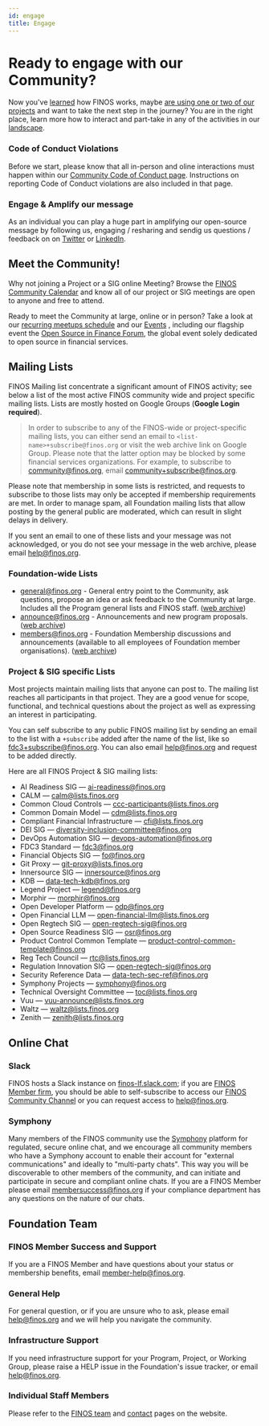```yaml
---
id: engage
title: Engage
---
```

# Ready to engage with our Community?
Now you've [learned](https://community.finos.org/docs/journey/learn) how FINOS works, maybe [are using one or two of our projects](https://community.finos.org/docs/journey/consume) and want to take the next step in the journey? You are in the right place, learn more how to interact and part-take in any of the activities in our [landscape](https://landscape.finos.org).

### Code of Conduct Violations
Before we start, please know that all in-person and oline interactions must happen within our [Community Code of Conduct page](https://www.finos.org/code-of-conduct). Instructions on reporting Code of Conduct violations are also included in that page.

### Engage & Amplify our message
As an individual you can play a huge part in amplifying our open-source message by following us, engaging / resharing and sendig us questions / feedback on on [Twitter](https://twitter.com/finosfoundation) or [LinkedIn](https://www.linkedin.com/company/finosfoundation/).

## Meet the Community!
Why not joining a Project or a SIG online Meeting? Browse the [FINOS Community Calendar](https://www.finos.org/finos-community-calendar) and know all of our project or SIG meetings are open to anyone and free to attend. 

Ready to meet the Community at large, online or in person? Take a look at our [recurring meetups schedule](/docs/growing-your-project-community/meetups) and our [Events](https://www.finos.org/hosted-events) , including our flagship event the [Open Source in Finance Forum](https://events.linuxfoundation.org/open-source-finance-forum/), the global event solely dedicated to open source in financial services. 

## Mailing Lists
FINOS Mailing list concentrate a significant amount of FINOS activity; see below a list of the most active FINOS community wide and project specific mailing lists. Lists are mostly hosted on Google Groups (**Google Login required**).

> In order to subscribe to any of the FINOS-wide or project-specific mailing lists, you can either send an email to `<list-name>+subscribe@finos.org` or 
> visit the web archive link on Google Group. Please note that the latter option may be blocked by some financial services organizations. For example, to 
> subscribe to community@finos.org, email [community+subscribe@finos.org](mailto:community+subscribe@finos.org).

Please note that membership in some lists is restricted, and requests to subscribe to those lists may only be accepted if membership requirements are met. In order to manage spam, all Foundation mailing lists that allow posting by the general public are moderated, which can result in slight delays in delivery.

If you sent an email to one of these lists and your message was not acknowledged, or you do not see your message in the web archive, please email [help@finos.org](mailto:help@finos.org).

### Foundation-wide Lists
- [general@finos.org](mailto:general+subscribe@finos.org) - General entry point to the Community, ask questions, propose an idea or ask feedback to the Community at large. Includes all the Program general lists and FINOS staff. ([web archive](https://groups.google.com/a/finos.org/g/general))
- [announce@finos.org](mailto:announce+subscribe@finos.org) - Announcements and new program proposals. ([web archive](https://groups.google.com/a/finos.org/g/announce))
- [members@finos.org](mailto:members+subscribe@finos.org) - Foundation Membership discussions and announcements (available to all employees of Foundation member organisations). ([web archive](https://groups.google.com/a/finos.org/g/members))

### Project & SIG specific Lists
Most projects maintain mailing lists that anyone can post to. The mailing list reaches all participants in that project. They are a good venue for scope, functional, and technical questions about the project as well as expressing an interest in participating.

You can self subscribe to any public FINOS mailing list by sending an email to the list with a `+subscribe` added after the name of the list, like so fdc3+subscribe@finos.org. You can also email help@finos.org and request to be added directly.

Here are all FINOS Project & SIG mailing lists:
- AI Readiness SIG — [ai-readiness@finos.org](mailto:ai-readiness+subscribe@finos.org)  
- CALM — [calm@lists.finos.org](mailto:calm+subscribe@lists.finos.org)  
- Common Cloud Controls — [ccc-participants@lists.finos.org](mailto:ccc-participants+subscribe@lists.finos.org)  
- Common Domain Model — [cdm@lists.finos.org](mailto:cdm+subscribe@lists.finos.org)  
- Compliant Financial Infrastructure — [cfi@lists.finos.org](mailto:cfi+subscribe@lists.finos.org)  
- DEI SIG — [diversity-inclusion-committee@finos.org](mailto:diversity-inclusion-committee+subscribe@finos.org)  
- DevOps Automation SIG — [devops-automation@finos.org](mailto:devops-automation+subscribe@finos.org)  
- FDC3 Standard — [fdc3@finos.org](mailto:fdc3+subscribe@finos.org)  
- Financial Objects SIG — [fo@finos.org](mailto:fo+subscribe@finos.org)  
- Git Proxy — [git-proxy@lists.finos.org](mailto:git-proxy+subscribe@lists.finos.org)  
- Innersource SIG — [innersource@finos.org](mailto:innersource+subscribe@finos.org)  
- KDB — [data-tech-kdb@finos.org](mailto:data-tech-kdb+subscribe@finos.org)  
- Legend Project — [legend@finos.org](mailto:legend+subscribe@finos.org)  
- Morphir — [morphir@finos.org](mailto:morphir+subscribe@finos.org)  
- Open Developer Platform — [odp@finos.org](mailto:odp+subscribe@finos.org)  
- Open Financial LLM — [open-financial-llm@lists.finos.org](mailto:open-financial-llm+subscribe@lists.finos.org)  
- Open Regtech SIG — [open-regtech-sig@finos.org](mailto:open-regtech-sig+subscribe@finos.org)  
- Open Source Readiness SIG — [osr@finos.org](mailto:osr+subscribe@finos.org)  
- Product Control Common Template — [product-control-common-template@finos.org](mailto:product-control-common-template+subscribe@finos.org)  
- Reg Tech Council — [rtc@lists.finos.org](mailto:rtc+subscribe@lists.finos.org)  
- Regulation Innovation SIG — [open-regtech-sig@finos.org](mailto:open-regtech-sig+subscribe@finos.org)  
- Security Reference Data — [data-tech-sec-ref@finos.org](mailto:data-tech-sec-ref+subscribe@finos.org)  
- Symphony Projects — [symphony@finos.org](mailto:symphony+subscribe@finos.org)  
- Technical Oversight Committee — [toc@lists.finos.org](mailto:toc+subscribe@lists.finos.org)  
- Vuu — [vuu-announce@lists.finos.org](mailto:vuu-announce+subscribe@lists.finos.org)  
- Waltz — [waltz@lists.finos.org](mailto:waltz+subscribe@lists.finos.org)  
- Zenith — [zenith@lists.finos.org](mailto:zenith+subscribe@lists.finos.org)  

## Online Chat

### Slack
FINOS hosts a Slack instance on [finos-lf.slack.com](https://finos-lf.slack.com); if you are [FINOS Member firm](https://finos.org/members), you should be able to self-subscribe to access our [FINOS Community Channel](https://finos-lf.slack.com/messages/finos-community/) or you can request access to [help@finos.org](mailto:help@finos.org).

### Symphony
Many members of the FINOS community use the [Symphony](http://symphony.com/) platform for regulated, secure online chat, and we encourage all community members who have a Symphony account to enable their account for "external communications" and ideally to "multi-party chats". This way you will be discoverable to other members of the community, and can initiate and participate in secure and compliant online chats. If you are a FINOS Member please email [membersuccess@finos.org](mailto:membersuccess@finos.org) if your compliance department has any questions on the nature of our chats.

## Foundation Team

### FINOS Member Success and Support
If you are a FINOS Member and have questions about your status or membership benefits, email [member-help@finos.org](mailto:member-help@finos.org).

### General Help
For general question, or if you are unsure who to ask, please email [help@finos.org](mailto:help@finos.org) and we will help you navigate the community.

### Infrastructure Support
If you need infrastructure support for your Program, Project, or Working Group, please raise a HELP issue in the Foundation's issue tracker, or email [help@finos.org](mailto:help@finos.org).

### Individual Staff Members
Please refer to the [FINOS team](https://www.finos.org/team) and [contact](https://www.finos.org/contact-us) pages on the website.


